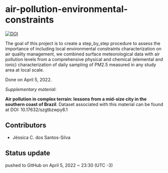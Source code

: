 # air-pollution-environmental-constraints
[![DOI](https://zenodo.org/badge/478374345.svg)](https://zenodo.org/badge/latestdoi/478374345)


The goal of this project is to create a step_by_step procedure to assess the importance of including local environmental constraints characterization on air quality management, we combined surface meteorological data with air pollution levels from a comprehensive physical and chemical (elemental and ionic) characterization of daily sampling of PM2.5 measured in any study area at local scale.

Done on April 5, 2022.


*Supplementary material:*

**Air pollution in complex terrain: lessons from a mid-size city in the southern coast of Brazil**. Dataset associated with this material can be found at DOI: 10.17632/szgtbzwpy8.1


## Contributors
- Jéssica C. dos Santos-Silva


## Status update
pushed to GitHub on April 5, 2022 ~ 23:30 (UTC -3)


